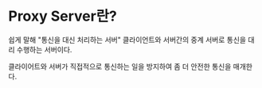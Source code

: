 # Proxy Server란?
쉽게 말해 "통신을 대신 처리하는 서버" 클라이언트와 서버간의 중계 서버로 통신을 대리 수행하는 서버이다.

클라이어트와 서버가 직접적으로 통신하는 일을 방지하여 좀 더 안전한 통신을 매개한다.